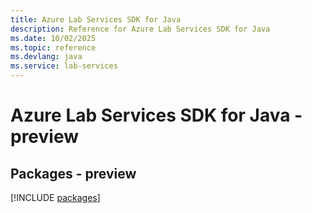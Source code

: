 ```yaml
---
title: Azure Lab Services SDK for Java
description: Reference for Azure Lab Services SDK for Java
ms.date: 10/02/2025
ms.topic: reference
ms.devlang: java
ms.service: lab-services
---
```

# Azure Lab Services SDK for Java - preview
## Packages - preview
[!INCLUDE [packages](lab-services-index.md)]